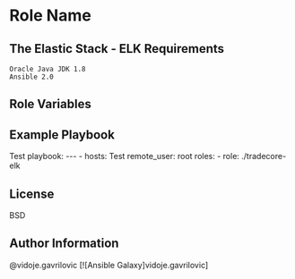 Role Name
=========
The Elastic Stack - ELK
Requirements
------------
	Oracle Java JDK 1.8
	Ansible 2.0
Role Variables
--------------


Example Playbook
----------------
Test playbook:
    ---
    - hosts: Test
      remote_user: root
      roles:
        - role: ./tradecore-elk


License
-------
BSD

Author Information
------------------
@vidoje.gavrilovic
[![Ansible Galaxy]vidoje.gavrilovic]
